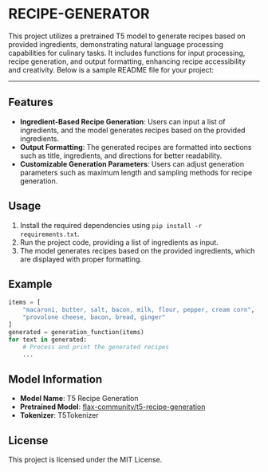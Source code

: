 # RECIPE-GENERATOR
This project utilizes a pretrained T5 model to generate recipes based on provided ingredients, demonstrating natural language processing capabilities for culinary tasks. It includes functions for input processing, recipe generation, and output formatting, enhancing recipe accessibility and creativity.
Below is a sample README file for your project:

---

## Features
- **Ingredient-Based Recipe Generation**: Users can input a list of ingredients, and the model generates recipes based on the provided ingredients.
- **Output Formatting**: The generated recipes are formatted into sections such as title, ingredients, and directions for better readability.
- **Customizable Generation Parameters**: Users can adjust generation parameters such as maximum length and sampling methods for recipe generation.

## Usage
1. Install the required dependencies using `pip install -r requirements.txt`.
2. Run the project code, providing a list of ingredients as input.
3. The model generates recipes based on the provided ingredients, which are displayed with proper formatting.

## Example
```python
items = [
    "macaroni, butter, salt, bacon, milk, flour, pepper, cream corn",
    "provolone cheese, bacon, bread, ginger"
]
generated = generation_function(items)
for text in generated:
    # Process and print the generated recipes
    ...
```

## Model Information
- **Model Name**: T5 Recipe Generation
- **Pretrained Model**: [flax-community/t5-recipe-generation](https://huggingface.co/flax-community/t5-recipe-generation)
- **Tokenizer**: T5Tokenizer

## License
This project is licensed under the MIT License.
